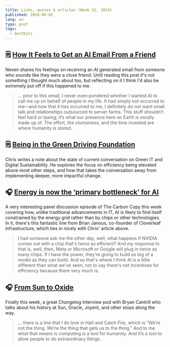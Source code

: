```yaml
---
title: Links, quotes & articles (Week 22, 2024)
published: 2024-06-02
lang: en
type: post
tags:
  - bestbits
---
```


## 🗒️ [How It Feels to Get an AI Email From a Friend](https://mrgan.com/ai-email-from-a-friend/)

Neven shares his feelings on receiving an AI generated email from someone who sounds like they _were_ a close friend. Until reading this post it's not something I thought much about too, but reflecting on it I think I'd also be extremely put off if this happened to me.

> ... prior to this email, I never even pondered whether I wanted AI to call me up on behalf of people in my life. It had simply not occurred to me—and now that it _has_ occurred to me, I definitely do not want small talk and relationships outsourced to server farms. This stuff shouldn’t feel hard or taxing; it’s what our presence here on Earth is mostly made up of. The effort, the clumsiness, and the time invested are where humanity is stored.

## 🗒️ [Being in the Green Driving Foundation](https://rtl.chrisadams.me.uk/2024/05/being-in-the-green-driving-foundation/)

Chris writes a note about the state of current conversation on Green IT and Digital Sustainability. He explores the focus on efficiency being elevated above most other steps, and how that takes the conversation away from implementing deeper, more impactful change.

## 🎧 [Energy is now the ‘primary bottleneck’ for AI](https://www.latitudemedia.com/news/ais-main-constraint-energy-not-chips)

A very interesting panel discussion episode of The Carbon Copy this week covering how, unlike traditional advancements in IT, AI is likely to find itself constrained by the energy grid rather than by chips or other technologies. In it, there's this fantastic line from Brian Janous, co-founder of Cloverleaf Infrastructure, which ties in nicely with Chris' article above.

> I had someone ask me the other day, well, what happens if NVIDIA comes out with a chip that's twice as efficient? And my response to that is, well, then, Meta or Microsoft or Google will plug in twice as many chips. If I have the power, they're going to build as big of a model as they can build. And so that's where I think AI is a little different than what we've seen, not to say there's not incentives for efficiency because there very much is.

## 🎧 [From Sun to Oxide](https://changelog.com/podcast/592)

Finally this week, a great Changelog Interview pod with Bryan Cantrill who talks about his history at Sun, Oracle, Joyent, and other stops along the way.

> ... there is a line that I do love in Halt and Catch Fire, which is “We’re not the thing. We’re the thing that gets us to the thing.” And to me what that means is computing is a tool for humanity. And it’s a tool to allow people to do extraordinary things.
